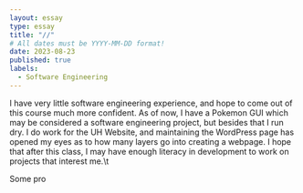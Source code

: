 ```yaml
---
layout: essay
type: essay
title: "//"
# All dates must be YYYY-MM-DD format!
date: 2023-08-23
published: true
labels:
  - Software Engineering
---
```

I have very little software engineering experience, and hope to come out of this course much more confident. As of now, I have a Pokemon GUI which may be considered a software engineering project, but besides that I run dry. I do work for the UH Website, and maintaining the WordPress page has opened my eyes as to how many layers go into creating a webpage. I hope that after this class, I may have enough literacy in development to work on projects that interest me.\t

Some pro
